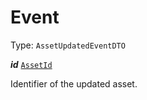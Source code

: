

# Event

Type: `AssetUpdatedEventDTO`  
<article>

***id*** [`AssetId`](/docs/asset--page#assetid) 

Identifier of the updated asset.

</article>

